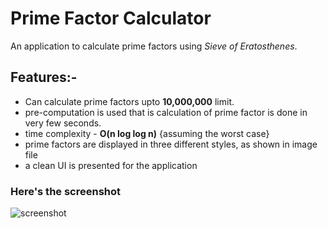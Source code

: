 # Prime Factor Calculator

An application to calculate prime factors using _Sieve of Eratosthenes_.

## Features:-

- Can calculate prime factors upto **10,000,000** limit.
- pre-computation is used that is calculation of prime factor is done in very few seconds.
- time complexity - **O(n log log n)** {assuming the worst case}
- prime factors are displayed in three different styles, as shown in image file
- a clean UI is presented for the application

### Here's the screenshot

![screenshot](https://user-images.githubusercontent.com/40180496/156871293-f6953b8f-acb6-4a75-a822-b7b6c6ffd794.png)
